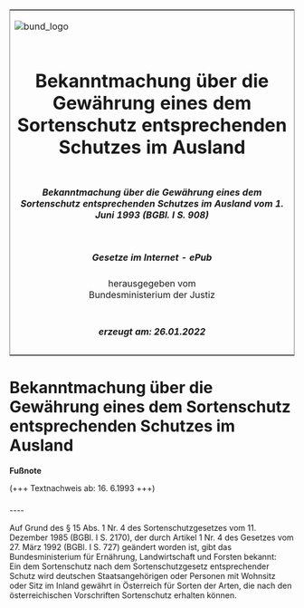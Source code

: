 <span id="DECKBLATT.html"></span>

<table border="0" frame="border" width="100%">

<tr valign="top">

<td align="left">

![bund\_logo](BfJ_2021_Web_de_de.gif)

</td>

<td align="right">

 

</td>

</tr>

<tr align="center" valign="middle">

<td colspan="2">

# Bekanntmachung über die Gewährung eines dem Sortenschutz entsprechenden Schutzes im Ausland

</td>

</tr>

<tr align="center" valign="middle">

<td colspan="2">

##### Bekanntmachung über die Gewährung eines dem Sortenschutz entsprechenden Schutzes im Ausland vom 1. Juni 1993 (BGBl. I S. 908)

</td>

</tr>

<tr align="center" valign="middle">

<td colspan="2">

  
  

##### Gesetze im Internet - ePub  
  
herausgegeben vom  
Bundesministerium der Justiz

</td>

</tr>

<tr align="center" valign="bottom">

<td colspan="2">

  
  

##### erzeugt am: 26.01.2022

</td>

</tr>

</table>

<span id="BJNR090800993.html"></span>

# Bekanntmachung über die Gewährung eines dem Sortenschutz entsprechenden Schutzes im Ausland

<div>

  
**Fußnote**

<div class="jnhtml">

<div>

<div class="jurAbsatz">

(+++ Textnachweis ab: 16. 6.1993 +++)

</div>

</div>

</div>

</div>

<span id="BJNR090800993BJNE000100307.html"></span>

###   
\----

<div>

<div class="jnhtml">

<div>

<div class="jurAbsatz">

Auf Grund des § 15 Abs. 1 Nr. 4 des Sortenschutzgesetzes vom 11.
Dezember 1985 (BGBl. I S. 2170), der durch Artikel 1 Nr. 4 des Gesetzes
vom 27. März 1992 (BGBl. I S. 727) geändert worden ist, gibt das
Bundesministerium für Ernährung, Landwirtschaft und Forsten bekannt:  
Ein dem Sortenschutz nach dem Sortenschutzgesetz entsprechender Schutz
wird deutschen Staatsangehörigen oder Personen mit Wohnsitz oder Sitz im
Inland gewährt in Österreich für Sorten der Arten, die nach den
österreichischen Vorschriften Sortenschutz erhalten können.

</div>

</div>

</div>

</div>
